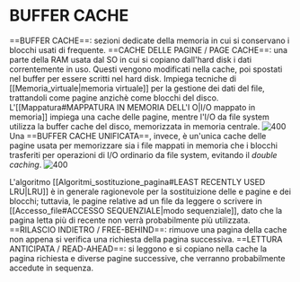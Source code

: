 # BUFFER CACHE
==BUFFER CACHE==: sezioni dedicate della memoria in cui si conservano i blocchi usati di frequente.
==CACHE DELLE PAGINE / PAGE CACHE==: una parte della RAM usata dal SO in cui si copiano dall'hard disk i dati correntemente in uso. Questi vengono modificati nella cache, poi spostati nel buffer per essere scritti nel hard disk.
Impiega tecniche di [[Memoria_virtuale|memoria virtuale]] per la gestione dei dati del file, trattandoli come pagine anzichè come blocchi del disco. L'[[Mappatura#MAPPATURA IN MEMORIA DELL'I O|I/O mappato in memoria]] impiega una cache delle pagine, mentre l'I/O da file system utilizza la buffer cache del disco, memorizzata in memoria centrale.
![400](buffer_cache.png)
Una ==BUFFER CACHE UNIFICATA==, invece, è un'unica cache delle pagine usata per memorizzare sia i file mappati in memoria che i blocchi trasferiti per operazioni di I/O ordinario da file system, evitando il _double caching_.
![400](buffer_cache2.png)

L'algoritmo [[Algoritmi_sostituzione_pagina#LEAST RECENTLY USED LRU|LRU]] è in generale ragionevole per la sostituizione delle e pagine e dei blocchi; tuttavia, le pagine relative ad un file da leggere o scrivere in [[Accesso_file#ACCESSO SEQUENZIALE|modo sequenziale]], dato che la pagina letta più di recente non verrà probabilmente più utilizzata.
==RILASCIO INDIETRO / FREE-BEHIND==: rimuove una pagina della cache non appena si verifica una richiesta della pagina successiva.
==LETTURA ANTICIPATA / READ-AHEAD==: si leggono e si copiano nella cache la pagina richiesta e diverse pagine successive, che verranno probabilmente accedute in sequenza.